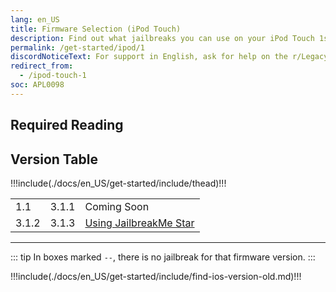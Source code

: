 ```yaml
---
lang: en_US
title: Firmware Selection (iPod Touch)
description: Find out what jailbreaks you can use on your iPod Touch 1st Generation
permalink: /get-started/ipod/1
discordNoticeText: For support in English, ask for help on the r/LegacyJailbreak [Discord Server](http://discord.legacyjailbreak.com/).
redirect_from:
  - /ipod-touch-1
soc: APL0098
---
```


## Required Reading

<readingTable minVer="1.1" maxVer="3.1.1"/>

## Version Table

<table class="version_table">
  !!!include(./docs/en_US/get-started/include/thead)!!!
  <tbody>
    <tr>
      <td>1.1</td>
      <td>3.1.1</td>
      <td>Coming Soon</td>
    </tr>
    <tr>
      <td>3.1.2</td>
      <td>3.1.3</td>
      <td><a href="/using-jailbreakme-star/">Using JailbreakMe Star</a></td>
    </tr>
  </tbody>
</table>

---

::: tip
In boxes marked `--`, there is no jailbreak for that firmware version.
:::

!!!include(./docs/en_US/get-started/include/find-ios-version-old.md)!!!
